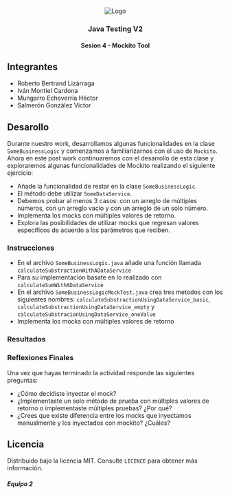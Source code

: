 <!-- PROJECT LOGO -->
<br />
<p align="center">
  <a>
    <img src="https://upload.wikimedia.org/wikipedia/commons/4/43/Cognizant_logo_2022.svg" alt="Logo">
  </a>

<h3 align="center">Java Testing V2</h3>
<h4 align="center">Sesion 4 - Mockito Tool</h4>

## Integrantes

* Roberto Bertrand Lizárraga
* Iván Montiel Cardona
* Mungarro Echeverría Héctor
* Salmerón González Victor

## Desarollo

Durante nuestro work, desarrollamos algunas funcionalidades en la clase `SomeBusinessLogic` y comenzamos a familiarizarnos con el uso de `Mockito`. Ahora en este post work continuaremos con el desarrollo de esta clase y exploraremos algunas funcionalidades de Mockito realizando el siguiente ejercicio:

* Añade la funcionalidad de restar en la clase `SomeBusinessLogic`.
* El método debe utilizar `SomeDataService`.
* Debemos probar al menos 3 casos: con un arreglo de múltiples números, con un arreglo vacío y con un arreglo de un solo número.
* Implementa los mocks con múltiples valores de retorno.
* Explora las posibilidades de utilizar mocks que regresan valores específicos de acuerdo a los parámetros que reciben.

### Instrucciones

* En el archivo `SomeBusinessLogic.java` añade una función llamada `calculateSubstractionWithADataService`
* Para su implementación basate en lo realizado con `calculateSumWithADataService`
* En el archivo `SomeBusinessLogicMockTest.java` crea tres metodos con los siguientes nombres: `calculateSubstractionUsingDataService_basic`, `calculateSubstractionUsingDataService_empty` y `calculateSubstracionUsingDataService_oneValue`
* Implementa los mocks con múltiples valores de retorno

### Resultados


### Reflexiones Finales

Una vez que hayas terminado la actividad responde las siguientes preguntas:

* ¿Cómo decidiste inyectar el mock?
* ¿Implementaste un solo método de prueba con múltiples valores de retorno o implementaste múltiples pruebas? ¿Por qué?
* ¿Crees que existe diferencia entre los mocks que inyectamos manualmente y los inyectados con mockito? ¿Cuáles?

## Licencia
Distribuido bajo la licencia MIT. Consulte `LICENCE` para obtener más información.

##### Equipo 2